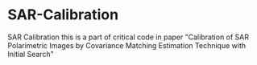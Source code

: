 # SAR-Calibration
SAR Calibration
this is a part of critical code in paper "Calibration of SAR Polarimetric Images by Covariance Matching Estimation Technique with Initial Search"
